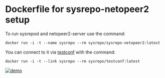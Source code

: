 # Dockerfile for sysrepo-netopeer2 setup

To run sysrepod and netopeer2-server use the command:
```
docker run -i -t --name sysrepo --rm sysrepo/sysrepo-netopeer2:latest
```
You can connect to it via [testconf](https://hub.docker.com/r/sysrepo/testconf/) with the command:
```
docker run -i -t --link sysrepo --rm sysrepo/testconf:latest
```

[![demo](https://asciinema.org/a/05cdmz78fhcl5jeo4xyiqqr33.png)](https://asciinema.org/a/05cdmz78fhcl5jeo4xyiqqr33?autoplay=1)
